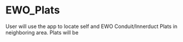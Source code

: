 # EWO_Plats

User will use the app to locate self and EWO Conduit/Innerduct Plats in neighboring area.
Plats will be 
